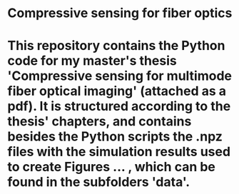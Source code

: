 # Compressive sensing for fiber optics

# This repository contains the Python code for my master's thesis 'Compressive sensing for multimode fiber optical imaging' (attached as a pdf). It is structured according to the thesis' chapters, and contains besides the Python scripts the .npz files with the simulation results used to create Figures ... , which can be found in the subfolders 'data'.
